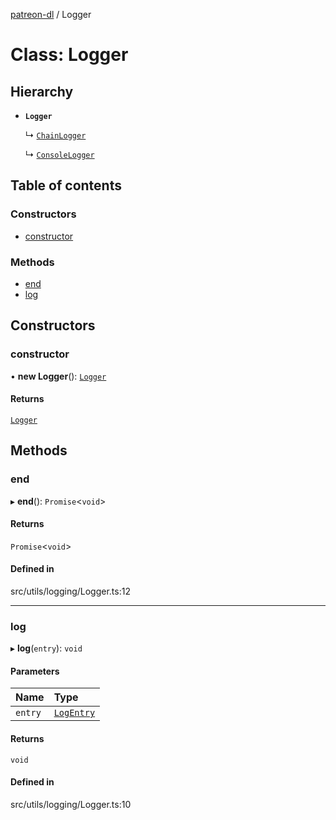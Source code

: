 [patreon-dl](../README.md) / Logger

# Class: Logger

## Hierarchy

- **`Logger`**

  ↳ [`ChainLogger`](ChainLogger.md)

  ↳ [`ConsoleLogger`](ConsoleLogger.md)

## Table of contents

### Constructors

- [constructor](Logger.md#constructor)

### Methods

- [end](Logger.md#end)
- [log](Logger.md#log)

## Constructors

### constructor

• **new Logger**(): [`Logger`](Logger.md)

#### Returns

[`Logger`](Logger.md)

## Methods

### end

▸ **end**(): `Promise`\<`void`\>

#### Returns

`Promise`\<`void`\>

#### Defined in

src/utils/logging/Logger.ts:12

___

### log

▸ **log**(`entry`): `void`

#### Parameters

| Name | Type |
| :------ | :------ |
| `entry` | [`LogEntry`](../interfaces/LogEntry.md) |

#### Returns

`void`

#### Defined in

src/utils/logging/Logger.ts:10
